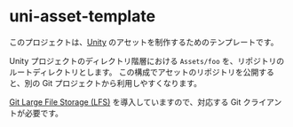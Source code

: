 # uni-asset-template

このプロジェクトは、[Unity](https://unity3d.com/) のアセットを制作するためのテンプレートです。

Unity プロジェクトのディレクトリ階層における `Assets/foo` を、リポジトリのルートディレクトリとします。
この構成でアセットのリポジトリを公開すると、別の Git プロジェクトから利用しやすくなります。

[Git Large File Storage (LFS)](https://git-lfs.github.com/) を導入していますので、対応する Git クライアントが必要です。

